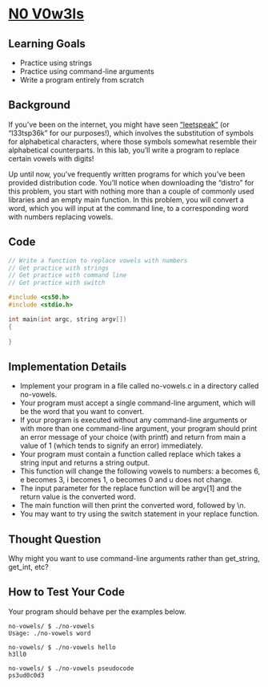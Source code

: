 # [N0 V0w3ls](https://cs50.harvard.edu/x/2023/problems/2/no-vowels/)

## Learning Goals
- Practice using strings
- Practice using command-line arguments
- Write a program entirely from scratch

## Background
If you’ve been on the internet, you might have seen [“leetspeak”](https://en.wikipedia.org/wiki/Leet) (or “l33tsp36k” for our purposes!), which involves the substitution of symbols for alphabetical characters, where those symbols somewhat resemble their alphabetical counterparts. In this lab, you’ll write a program to replace certain vowels with digits!

Up until now, you’ve frequently written programs for which you’ve been provided distribution code. You’ll notice when downloading the “distro” for this problem, you start with nothing more than a couple of commonly used libraries and an empty main function. In this problem, you will convert a word, which you will input at the command line, to a corresponding word with numbers replacing vowels.

## Code
```c
// Write a function to replace vowels with numbers
// Get practice with strings
// Get practice with command line
// Get practice with switch

#include <cs50.h>
#include <stdio.h>

int main(int argc, string argv[])
{
    
}
```

## Implementation Details

- Implement your program in a file called no-vowels.c in a directory called no-vowels.
- Your program must accept a single command-line argument, which will be the word that you want to convert.
- If your program is executed without any command-line arguments or with more than one command-line argument, your program should print an error message of your choice (with printf) and return from main a value of 1 (which tends to signify an error) immediately.
- Your program must contain a function called replace which takes a string input and returns a string output.
- This function will change the following vowels to numbers: a becomes 6, e becomes 3, i becomes 1, o becomes 0 and u does not change.
- The input parameter for the replace function will be argv[1] and the return value is the converted word.
- The main function will then print the converted word, followed by \n.
- You may want to try using the switch statement in your replace function.

## Thought Question
Why might you want to use command-line arguments rather than get_string, get_int, etc?

## How to Test Your Code
Your program should behave per the examples below.
```
no-vowels/ $ ./no-vowels
Usage: ./no-vowels word
```
```
no-vowels/ $ ./no-vowels hello
h3ll0
```
```
no-vowels/ $ ./no-vowels pseudocode
ps3ud0c0d3
```